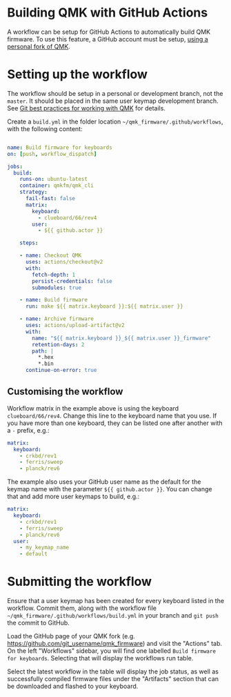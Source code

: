 # Building QMK with GitHub Actions
A workflow can be setup for GitHub Actions to automatically build QMK firmware. To use this feature, a GitHub account must be setup, [using a personal fork of QMK](https://docs.qmk.fm/#/getting_started_github).

# Setting up the workflow
The workflow should be setup in a personal or development branch, not the `master`. It should be placed in the same user keymap development branch. See [Git best practices for working with QMK](https://docs.qmk.fm/#/newbs_git_best_practices) for details.

Create a `build.yml` in the folder location `~/qmk_firmware/.github/workflows`, with the following content:

```yml

name: Build firmware for keyboards
on: [push, workflow_dispatch]

jobs:
  build:
    runs-on: ubuntu-latest
    container: qmkfm/qmk_cli
    strategy:
      fail-fast: false
      matrix:
        keyboard:
          - clueboard/66/rev4
        user:
          - ${{ github.actor }}

    steps:

    - name: Checkout QMK
      uses: actions/checkout@v2
      with:
        fetch-depth: 1
        persist-credentials: false
        submodules: true

    - name: Build firmware
      run: make ${{ matrix.keyboard }}:${{ matrix.user }}

    - name: Archive firmware
      uses: actions/upload-artifact@v2
      with:
        name: "${{ matrix.keyboard }}_${{ matrix.user }}_firmware"
        retention-days: 2
        path: |
          *.hex
          *.bin
      continue-on-error: true
```

## Customising the workflow

Workflow matrix in the example above is using the keyboard `clueboard/66/rev4`. Change this line to the keyboard name that you use. If you have more than one keyboard, they can be listed one after another with a `-` prefix, e.g.:

```yml
matrix:
  keyboard:
    - crkbd/rev1
    - ferris/sweep
    - planck/rev6
```

The example also uses your GitHub user name as the default for the keymap name with the parameter `${{ github.actor }}`. You can change that and add more user keymaps to build, e.g.:

```yml
matrix:
  keyboard:
    - crkbd/rev1
    - ferris/sweep
    - planck/rev6
  user:
    - my_keymap_name
    - default
```

# Submitting the workflow
Ensure that a user keymap has been created for every keyboard listed in the workflow. Commit them, along with the workflow file `~/qmk_firmware/.github/workflows/build.yml` in your branch and `git push` the commit to GitHub.

Load the GitHub page of your QMK fork (e.g. https://github.com/git_username/qmk_firmware) and visit the "Actions" tab. On the left "Workflows" sidebar, you will find one labelled `Build firmware for keyboards`. Selecting that will display the workflows run table.

Select the latest workflow in the table will display the job status, as well as successfully compiled firmware files under the "Artifacts" section that can be downloaded and flashed to your keyboard.
